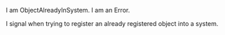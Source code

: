 I am ObjectAlreadyInSystem.
I am an Error.

I signal when trying to register an already registered object into a system.